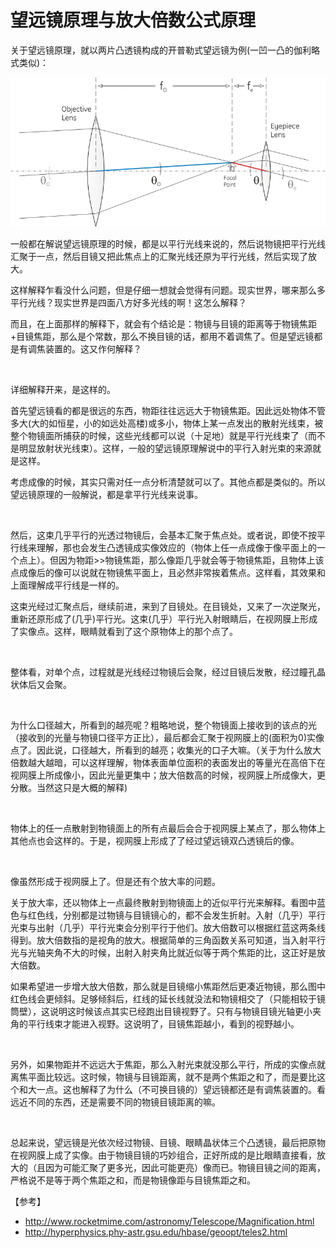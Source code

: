 # 望远镜原理与放大倍数公式原理

关于望远镜原理，就以两片凸透镜构成的开普勒式望远镜为例(一凹一凸的伽利略式类似)：

![how does telescope work](./img/how_telescope_works.gif)

一般都在解说望远镜原理的时候，都是以平行光线来说的，然后说物镜把平行光线汇聚于一点，然后目镜又把此焦点上的汇聚光线还原为平行光线，然后实现了放大。

这样解释乍看没什么问题，但是仔细一想就会觉得有问题。现实世界，哪来那么多平行光线？现实世界是四面八方好多光线的啊！这怎么解释？

而且，在上面那样的解释下，就会有个结论是：物镜与目镜的距离等于物镜焦距+目镜焦距，那么是个常数，那么不换目镜的话，都用不着调焦了。但是望远镜都是有调焦装置的。这又作何解释？ 

<br>

详细解释开来，是这样的。

首先望远镜看的都是很远的东西，物距往往远远大于物镜焦距。因此远处物体不管多大(大的如恒星，小的如远处高楼)或多小，物体上某一点发出的散射光线束，被整个物镜面所捕获的时候，这些光线都可以说（十足地）就是平行光线束了（而不是明显放射状光线束）。这样，一般的望远镜原理解说中的平行入射光束的来源就是这样。

考虑成像的时候，其实只需对任一点分析清楚就可以了。其他点都是类似的。所以望远镜原理的一般解说，都是拿平行光线来说事。

<br>

然后，这束几乎平行的光透过物镜后，会基本汇聚于焦点处。或者说，即使不按平行线来理解，那也会发生凸透镜成实像效应的（物体上任一点成像于像平面上的一个点上）。但因为物距>>物镜焦距，那么像距几乎就会等于物镜焦距，且物体上该点成像后的像可以说就在物镜焦平面上，且必然非常挨着焦点。这样看，其效果和上面理解成平行线是一样的。

这束光经过汇聚点后，继续前进，来到了目镜处。在目镜处，又来了一次逆聚光，重新还原形成了(几乎)平行光。这束(几乎）平行光入射眼睛后，在视网膜上形成了实像点。这样，眼睛就看到了这个原物体上的那个点了。

<br>

整体看，对单个点，过程就是光线经过物镜后会聚，经过目镜后发散，经过瞳孔晶状体后又会聚。

<br>

为什么口径越大，所看到的越亮呢？粗略地说，整个物镜面上接收到的该点的光（接收到的光量与物镜口径平方正比），最后都会汇聚于视网膜上的(面积为0)实像点了。因此说，口径越大，所看到的越亮；收集光的口子大嘛。（关于为什么放大倍数越大越暗，可以这样理解，物体表面单位面积的表面发出的等量光在高倍下在视网膜上所成像小，因此光量更集中；放大倍数高的时候，视网膜上所成像大，更分散。当然这只是大概的解释)

<br>

物体上的任一点散射到物镜面上的所有点最后会合于视网膜上某点了，那么物体上其他点也会这样的。于是，视网膜上形成了了经过望远镜双凸透镜后的像。

<br>

像虽然形成于视网膜上了。但是还有个放大率的问题。

关于放大率，还以物体上一点最终散射到物镜面上的近似平行光来解释。看图中蓝色与红色线，分别都是过物镜与目镜镜心的，都不会发生折射。入射（几乎）平行光束与出射（几乎）平行光束会分别平行于他们。放大倍数可以根据红蓝这两条线得到。放大倍数指的是视角的放大。根据简单的三角函数关系可知道，当入射平行光与光轴夹角不大的时候，出射入射夹角比就近似等于两个焦距的比，这正好是放大倍数。

如果希望进一步增大放大倍数，那么就是目镜缩小焦距然后更凑近物镜，那么图中红色线会更倾斜。足够倾斜后，红线的延长线就没法和物镜相交了（只能相较于镜筒壁），这说明这时候该点其实已经跑出目镜视野了。只有与物镜目镜光轴更小夹角的平行线束才能进入视野。这说明了，目镜焦距越小，看到的视野越小。

<br>

另外，如果物距并不远远大于焦距，那么入射光束就没那么平行，所成的实像点就离焦平面比较远。这时候，物镜与目镜距离，就不是两个焦距之和了，而是要比这个和大一点。这也解释了为什么（不可换目镜的）望远镜都还是有调焦装置的。看远近不同的东西，还是需要不同的物镜目镜距离的嘛。

<br>

总起来说，望远镜是光依次经过物镜、目镜、眼睛晶状体三个凸透镜，最后把原物在视网膜上成了实像。由于物镜目镜的巧妙组合，正好所成的是比眼睛直接看，放大的（且因为可能汇聚了更多光，因此可能更亮）像而已。物镜目镜之间的距离，严格说不是等于两个焦距之和，而是物镜像距与目镜焦距之和。

【参考】
- http://www.rocketmime.com/astronomy/Telescope/Magnification.html
- http://hyperphysics.phy-astr.gsu.edu/hbase/geoopt/teles2.html
